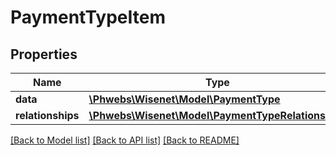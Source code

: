 # PaymentTypeItem

## Properties
Name | Type | Description | Notes
------------ | ------------- | ------------- | -------------
**data** | [**\Phwebs\Wisenet\Model\PaymentType**](PaymentType.md) |  | [optional] 
**relationships** | [**\Phwebs\Wisenet\Model\PaymentTypeRelationships**](PaymentTypeRelationships.md) |  | [optional] 

[[Back to Model list]](../../README.md#documentation-for-models) [[Back to API list]](../../README.md#documentation-for-api-endpoints) [[Back to README]](../../README.md)

